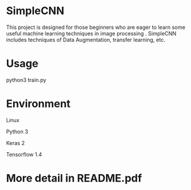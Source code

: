 # SimpleCNN
This project is designed for those beginners who are eager to learn some useful machine learning techniques in image processing
. SimpleCNN includes techniques of Data Augmentation, transfer learning, etc.
# Usage
python3 train.py
# Environment
Linux

Python 3

Keras 2

Tensorflow 1.4

# More detail in README.pdf
